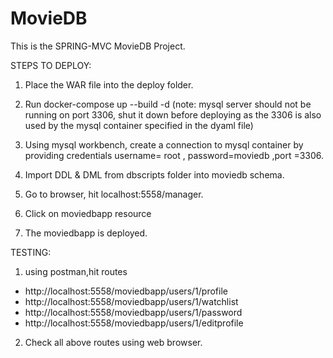 # MovieDB
This is the SPRING-MVC MovieDB Project.


STEPS TO DEPLOY:

1. Place the WAR file into the deploy folder.

2. Run docker-compose up --build -d (note: mysql server should not be running on port 3306, shut it down before deploying as the 3306 is also used by the mysql container specified in the dyaml file)

3. Using mysql workbench, create a connection to mysql container by providing credentials username= root , password=moviedb ,port =3306.

4. Import DDL & DML from dbscripts folder into moviedb schema.

5. Go to browser, hit localhost:5558/manager.

6. Click on moviedbapp resource

7. The moviedbapp is deployed.


TESTING:

1. using postman,hit routes
 - http://localhost:5558/moviedbapp/users/1/profile
 - http://localhost:5558/moviedbapp/users/1/watchlist
 - http://localhost:5558/moviedbapp/users/1/password
 - http://localhost:5558/moviedbapp/users/1/editprofile
 
2. Check all above routes using web browser.
